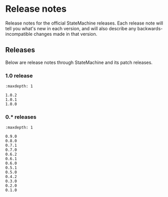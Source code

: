 # Release notes


Release notes for the official StateMachine releases.
Each release note will tell you what's new in each version, and will also describe any backwards-incompatible changes made in that version.


## Releases

Below are release notes through StateMachine and its patch releases.


###  1.0 release

```{toctree}
:maxdepth: 1

1.0.2
1.0.1
1.0.0

```

###  0.* releases

```{toctree}
:maxdepth: 1

0.9.0
0.8.0
0.7.1
0.7.0
0.6.2
0.6.1
0.6.0
0.5.1
0.5.0
0.4.2
0.3.0
0.2.0
0.1.0

```
